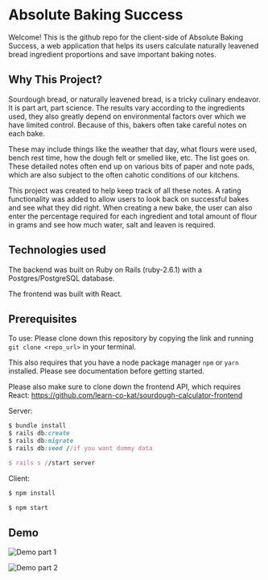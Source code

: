 # Absolute Baking Success

Welcome! This is the github repo for the client-side of Absolute Baking Success, a web application that helps its users calculate naturally leavened bread ingredient proportions and save important baking notes. 

## Why This Project? ##
Sourdough bread, or naturally leavened bread, is a tricky culinary endeavor. It is part art, part science. The results vary according to the ingredients used, they also greatly depend on environmental factors over which we have limited control. Because of this, bakers often take careful notes on each bake. 

These may include things like the weather that day, what flours were used, bench rest time, how the dough felt or smelled like, etc. The list goes on. These detailed notes often end up on various bits of paper and note pads, which are also subject to the often cahotic conditions of our kitchens.  

This project was created to help keep track of all these notes. A rating functionality was added to allow users to look back on successful bakes and see what they did right. When creating a new bake, the user can also enter the percentage required for each ingredient and total amount of flour in grams and see how much water, salt and leaven is required. 

## Technologies used ## 

The backend was built on Ruby on Rails (ruby-2.6.1) with a Postgres/PostgreSQL database. 

The frontend was built with React.

## Prerequisites ## 

To use: Please clone down this repository by copying the link and running ```git clone <repo_url>``` in your terminal. 

This also requires that you have a node package manager ```npm``` or ```yarn``` installed. Please see documentation before getting started. 

Please also make sure to clone down the frontend API, which requires React: https://github.com/learn-co-kat/sourdough-calculator-frontend

Server:
```ruby
$ bundle install
$ rails db:create
$ rails db:migrate
$ rails db:seed //if you want dummy data

$ rails s //start server 

```

Client:
```javascript
$ npm install

$ npm start
```

## Demo ## 

![Demo part 1](https://github.com/learn-co-kat/sourdough-calculator-frontend/blob/master/src/images/sourdough-app-part1.gif)

![Demo part 2](https://github.com/learn-co-kat/sourdough-calculator-frontend/blob/master/src/images/sourdough-app-part2.gif)

